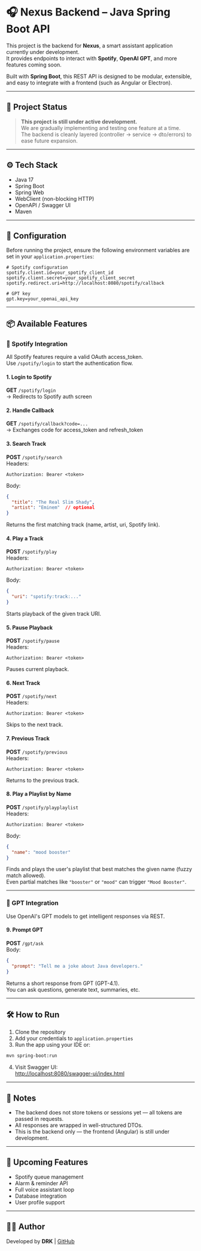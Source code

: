 # 🎧 Nexus Backend – Java Spring Boot API

This project is the backend for **Nexus**, a smart assistant application currently under development.  
It provides endpoints to interact with **Spotify**, **OpenAI GPT**, and more features coming soon.

Built with **Spring Boot**, this REST API is designed to be modular, extensible, and easy to integrate with a frontend (such as Angular or Electron).

---

## 🚧 Project Status

> **This project is still under active development.**  
We are gradually implementing and testing one feature at a time.  
The backend is cleanly layered (controller → service → dto/errors) to ease future expansion.

---

## ⚙️ Tech Stack

- Java 17  
- Spring Boot  
- Spring Web  
- WebClient (non-blocking HTTP)  
- OpenAPI / Swagger UI  
- Maven  

---

## 🔐 Configuration

Before running the project, ensure the following environment variables are set in your `application.properties`:

```properties
# Spotify configuration
spotify.client.id=your_spotify_client_id
spotify.client.secret=your_spotify_client_secret
spotify.redirect.uri=http://localhost:8080/spotify/callback

# GPT key
gpt.key=your_openai_api_key
```

---

## 📦 Available Features

### 🎵 Spotify Integration  
All Spotify features require a valid OAuth access_token.  
Use `/spotify/login` to start the authentication flow.

#### 1. Login to Spotify  
**GET** `/spotify/login`  
→ Redirects to Spotify auth screen

#### 2. Handle Callback  
**GET** `/spotify/callback?code=...`  
→ Exchanges code for access_token and refresh_token

#### 3. Search Track  
**POST** `/spotify/search`  
Headers:
```
Authorization: Bearer <token>
```
Body:
```json
{
  "title": "The Real Slim Shady",
  "artist": "Eminem"  // optional
}
```
Returns the first matching track (name, artist, uri, Spotify link).

#### 4. Play a Track  
**POST** `/spotify/play`  
Headers:
```
Authorization: Bearer <token>
```
Body:
```json
{
  "uri": "spotify:track:..."
}
```
Starts playback of the given track URI.

#### 5. Pause Playback  
**POST** `/spotify/pause`  
Headers:
```
Authorization: Bearer <token>
```
Pauses current playback.

#### 6. Next Track  
**POST** `/spotify/next`  
Headers:
```
Authorization: Bearer <token>
```
Skips to the next track.

#### 7. Previous Track  
**POST** `/spotify/previous`  
Headers:
```
Authorization: Bearer <token>
```
Returns to the previous track.

#### 8. Play a Playlist by Name  
**POST** `/spotify/playplaylist`  
Headers:
```
Authorization: Bearer <token>
```
Body:
```json
{
  "name": "mood booster"
}
```
Finds and plays the user's playlist that best matches the given name (fuzzy match allowed).  
Even partial matches like `"booster"` or `"mood"` can trigger `"Mood Booster"`.

---

### 🤖 GPT Integration  
Use OpenAI's GPT models to get intelligent responses via REST.

#### 9. Prompt GPT  
**POST** `/gpt/ask`  
Body:
```json
{
  "prompt": "Tell me a joke about Java developers."
}
```
Returns a short response from GPT (GPT-4.1).  
You can ask questions, generate text, summaries, etc.

---

## 🛠️ How to Run

1. Clone the repository  
2. Add your credentials to `application.properties`  
3. Run the app using your IDE or:
```bash
mvn spring-boot:run
```
4. Visit Swagger UI:  
[http://localhost:8080/swagger-ui/index.html](http://localhost:8080/swagger-ui/index.html)

---

## 📌 Notes

- The backend does not store tokens or sessions yet — all tokens are passed in requests.  
- All responses are wrapped in well-structured DTOs.  
- This is the backend only — the frontend (Angular) is still under development.

---

## 📅 Upcoming Features

- Spotify queue management  
- Alarm & reminder API  
- Full voice assistant loop  
- Database integration  
- User profile support

---

## 👨‍💻 Author

Developed by **DRK** | [GitHub](https://github.com/DRKdesuga)


